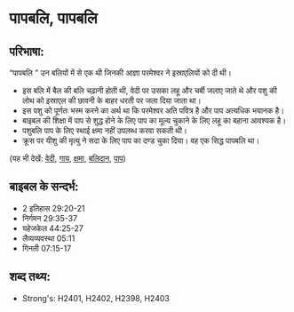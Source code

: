 # पापबलि, पापबलि #

## परिभाषा: ##

“पापबलि ” उन बलियों में से एक थी जिनकी आज्ञा परमेश्वर ने इस्राएलियों को दी थी।

* इस बलि में बैल की बलि चढ़ानी होती थी, वेदी पर उसका लहू और चर्बी जलाए जाते थे और पशु की लोथ को इस्राएल की छावनी के बाहर धरती पर जला दिया जाता था।
* इस पशु को पूर्णतः भस्म करने का अर्थ था कि परमेश्वर अति पवित्र है और पाप अत्यधिक भयानक है।
* बाइबल की शिक्षा में पाप से शुद्ध होने के लिए पाप का मूल्य चुकाने के लिए लहू का बहाना आवश्यक है।
* पशुबलि पाप के लिए स्थाई क्षमा नहीं उपलब्ध करवा सकती थी।
* क्रूस पर यीशु की मृत्यु ने सदा के लिए पाप का दण्ड चुका दिया। वह एक सिद्ध पापबलि  था।

(यह भी देखें: [वेदी](../altar.md), [गाय](../cow.md), [क्षमा](../forgive.md), [बलिदान](../sacrifice.md), [पाप](../sin.md))

## बाइबल के सन्दर्भ: ##

* 2 इतिहास 29:20-21
* निर्गमन 29:35-37
* यहेजकेल 44:25-27
* लैव्यव्यवस्था 05:11
* गिनती 07:15-17

## शब्द तथ्य: ##

* Strong's: H2401, H2402, H2398, H2403
